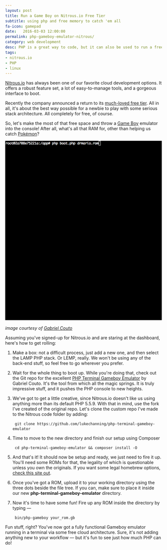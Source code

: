 ```yaml
---
layout: post
title: Run a Game Boy on Nitrous.io Free Tier
subtitle: using php and free memory to catch 'em all
fa-icon: gamepad
date:   2016-03-03 12:00:00
permalink: php-gameboy-emulator-nitrous/
category: web development
desc: PHP is a great way to code, but it can also be used to run a free Game Boy emulator on the Nitrous.io platform
tags:
- nitrous.io
- PHP
- linux
---
```


[Nitrous.io](http://nitrous.io) has always been one of our favorite cloud development options. It offers a robust feature set, a lot of easy-to-manage tools, and a gorgeous interface to boot. 

Recently the company announced a return to its [much-loved free tier](https://www.nitrous.io/pricing/). All in all, it's about the best way possible for a newbie to play with some serious stack architecture. All completely for free, of course. 

So, let's make the most of that free space and throw a [Game Boy](https://www.youtube.com/watch?v=8TI64McyYF4) emulator into the console! After all, what's all that RAM for, other than helping us catch [Pokémon](http://www.theverge.com/2016/3/3/11153216/pokemon-gif-anniversary-gameboy-nintendo-3ds)? 

![Amazing GIF of a Game Boy running inside the PHP console](/images/gifs/game-boy.gif)

*image courtesy of [Gabriel Couto](https://twitter.com/gabrielrcouto)*

Assuming you've signed-up for Nitrous.io and are staring at the dashboard, here's how to get rolling:  

1. Make a box: not a difficult process, just add a new one, and then select the LAMP PHP stack. Or LEMP, really. We won't be using any of the back-end stuff, so feel free to go wherever you prefer. 
2. Wait for the whole thing to boot up. While you're doing that, check out the Git repo for the excellent [PHP Terminal Gameboy Emulator](https://github.com/gabrielrcouto/php-terminal-gameboy-emulator) by Gabriel Couto. It's the tool from which all the magic springs. It is truly impressive stuff, and it pushes the PHP console to new heights. 
3. We've got to get a little creative, since Nitrous.io doesn't like us using anything more than its default PHP 5.5.9. With that in mind, use the fork I've created of the original repo. Let's clone the custom repo I've made to the Nitrous code folder by adding:

		git clone https://github.com/lukechanning/php-terminal-gameboy-emulator

5. Time to move to the new directory and finish our setup using Composer

		cd php-terminal-gameboy-emulator && composer install -O

6. And that's it! It should now be setup and ready, we just need to fire it up. You'll need some ROMs for that, the legality of which is questionable unless you own the originals. If you want some legal homebrew options, [check this site out](http://pdroms.de/). 
7. Once you've got a ROM, upload it to your working directory using the three dots beside the file tree. If you can, make sure to place it inside our new **php-terminal-gameboy-emulator** directory.
8. Now it's time to have some fun! Fire up any ROM inside the directory by typing —

		bin/php-gameboy your_rom.gb

Fun stuff, right? You've now got a fully functional Gameboy emulator running in a terminal via some free cloud architecture. Sure, it's not adding anything new to your workflow — but it's fun to see just how much PHP can do!
